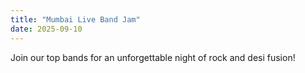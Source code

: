 ```yaml
---
title: "Mumbai Live Band Jam"
date: 2025-09-10
---
```

Join our top bands for an unforgettable night of rock and desi fusion!